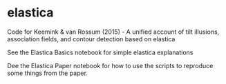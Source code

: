 # elastica
Code for Keemink & van Rossum (2015) - A unified account of tilt illusions, association fields, and contour detection based on elastica

See the Elastica Basics notebook for simple elastica explanations

Dee the Elastica Paper notebook for how to use the scripts to reproduce some things from the paper. 
